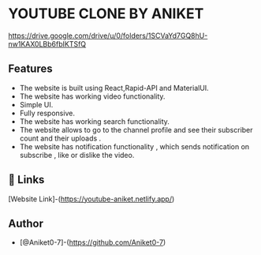 # YOUTUBE CLONE BY ANIKET 

https://drive.google.com/drive/u/0/folders/1SCVaYd7GQ8hU-nw1KAX0LBb6fbIKTSfQ



## Features

- The website is built using React,Rapid-API and MaterialUI.
- The website has working video functionality.
- Simple UI.
- Fully responsive.
- The website has working search functionality.
- The website allows to go to the channel profile and see their subscriber count and their uploads .
- The website has notification functionality , which sends notification on subscribe , like or dislike the video.



## 🔗 Links
[Website Link]-(https://youtube-aniket.netlify.app/)


## Author

- [@Aniket0-7]-(https://github.com/Aniket0-7)

